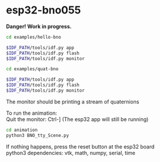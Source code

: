 # esp32-bno055

**Danger! Work in progress.**

```bash
cd examples/hello-bno

$IDF_PATH/tools/idf.py app
$IDF_PATH/tools/idf.py flash
$IDF_PATH/tools/idf.py monitor

cd examples/quat-bno

$IDF_PATH/tools/idf.py app
$IDF_PATH/tools/idf.py flash
$IDF_PATH/tools/idf.py monitor
```

The monitor should be printing a stream of quaternions 

To run the animation:<br/>
Quit the monitor: Ctrl-]  (The esp32 app will still be running)

```bash
cd animation
python3 BNO_tty_Scene.py
```

If nothing happens, press the reset button at the esp32 board<br/>
python3 dependencies: vtk, math, numpy, serial, time


```


